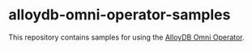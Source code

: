 # alloydb-omni-operator-samples

This repository contains samples for using the [AlloyDB Omni Operator](https://cloud.google.com/alloydb/docs/omni/deploy-kubernetes).
